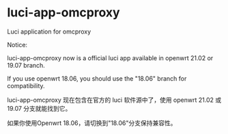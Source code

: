 # luci-app-omcproxy
Luci application for omcproxy

Notice:

luci-app-omcproxy now is a official luci app available in openwrt 21.02 or 19.07 branch.

If you use openwrt 18.06, you should use the "18.06" branch for compatibility.

luci-app-omcproxy 现在包含在官方的 luci 软件源中了，使用 openwrt 21.02 或 19.07 分支就能找到它。

如果你使用Openwrt 18.06，请切换到"18.06"分支保持兼容性。
